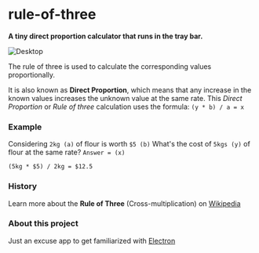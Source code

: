 # rule-of-three
**A tiny direct proportion calculator that runs in the tray bar.**

![Desktop](https://user-images.githubusercontent.com/1434675/97485602-946c4d80-1917-11eb-8644-238c00f46b62.png)

The rule of three is used to calculate the corresponding values proportionally.

It is also known as **Direct Proportion**, which means that any increase in the known values increases the unknown value at the same rate.
This _Direct Proportion_ or _Rule of three_ calculation uses the formula: `(y * b) / a = x`

### Example
Considering `2kg (a)` of flour is worth `$5 (b)`
What's the cost of `5kgs (y)` of flour at the same rate? `Answer = (x)`

`(5kg * $5) / 2kg = $12.5`

### History
Learn more about the **Rule of Three** (Cross-multiplication) on [Wikipedia](https://en.wikipedia.org/wiki/Cross-multiplication#Rule_of_Three)

### About this project
Just an excuse app to get familiarized with [Electron](https://www.electronjs.org/)
